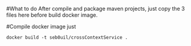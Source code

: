 #What to do
After compile and package maven projects, just copy the 3 files here before build docker image.

#Compile docker image
just
```
docker build -t seb0uil/crossContextService .
```
